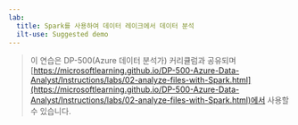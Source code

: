 ```yaml
---
lab:
  title: Spark를 사용하여 데이터 레이크에서 데이터 분석
  ilt-use: Suggested demo
---
```


> 이 연습은 DP-500(Azure 데이터 분석가) 커리큘럼과 공유되며 [https://microsoftlearning.github.io/DP-500-Azure-Data-Analyst/Instructions/labs/02-analyze-files-with-Spark.html](https://microsoftlearning.github.io/DP-500-Azure-Data-Analyst/Instructions/labs/02-analyze-files-with-Spark.html)에서 사용할 수 있습니다.